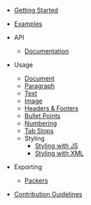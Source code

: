 * [Getting Started](/)

* [Examples](examples.md)

* API

    * [Documentation](https://docx.js.org/api/)

* Usage

	* [Document](usage/document.md)
	* [Paragraph](usage/paragraph.md)
	* [Text](usage/text.md)
	* [Image](usage/images.md)
	* [Headers & Footers](usage/headers-and-footers.md)
	* [Bullet Points](usage/bullet-points.md)
    * [Numbering](usage/numbering.md)
	* [Tab Stops](usage/tab-stops.md)
	* Styling
        * [Styling with JS](usage/styling-with-js.md)
        * [Styling with XML](usage/styling-with-xml.md)
* Exporting

    * [Packers](usage/packers.md)

* [Contribution Guidelines](contribution-guidelines.md)

